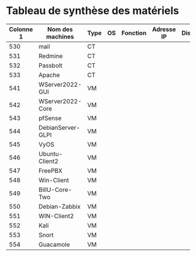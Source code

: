# Tableau de synthèse des matériels

| Colonne 1 | Nom des machines | Type | OS | Fonction | Adresse IP | Disque | RAM |
|-----------|-----------|-----------|-----------|-----------|-----------|-----------|-----------|
| 530   |   mail        |   CT        |           |           |           |           |           |
| 531   |   Redmine        |   CT        |           |           |           |           |           |
| 532   | Passbolt          |    CT       |           |           |           |           |           |
| 533   | Apache          |    CT       |           |           |           |           |           |
| 541   | WServer2022-GUI          |   VM        |           |           |           |           |           |
| 542  | WServer2022-Core          |    VM        |           |           |           |           |           |
| 543   | pfSense          |    VM        |           |           |           |           |           |
| 544   | DebianServer-GLPI          |   VM         |           |           |           |           |           |
| 545  | VyOS          |   VM         |           |           |           |           |           |
| 546  | Ubuntu-Client2          |   VM         |           |           |           |           |           |
| 547  | FreePBX          |    VM        |           |           |           |           |           |
| 548  | Win-Client          |    VM        |           |           |           |           |           |
| 549  | BillU-Core-Two          |   VM         |           |           |           |           |           |
| 550  | Debian-Zabbix          |    VM        |           |           |           |           |           |
| 551  | WIN-Client2          |   VM         |           |           |           |           |           |
| 552  | Kali          |    VM        |           |           |           |           |           |
| 553  | Snort          |    VM        |           |           |           |           |           |
| 554  | Guacamole          |    VM        |           |           |           |           |           |

